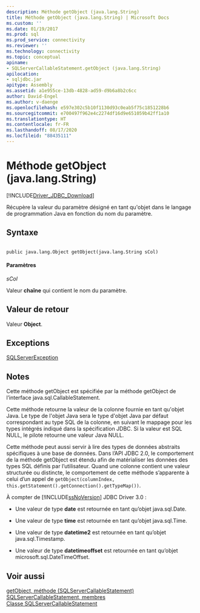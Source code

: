 ```yaml
---
description: Méthode getObject (java.lang.String)
title: Méthode getObject (java.lang.String) | Microsoft Docs
ms.custom: ''
ms.date: 01/19/2017
ms.prod: sql
ms.prod_service: connectivity
ms.reviewer: ''
ms.technology: connectivity
ms.topic: conceptual
apiname:
- SQLServerCallableStatement.getObject (java.lang.String)
apilocation:
- sqljdbc.jar
apitype: Assembly
ms.assetid: a1e955ce-13db-4828-ad59-d9b6a8b2c6cc
author: David-Engel
ms.author: v-daenge
ms.openlocfilehash: e597e302c5b10f1130d93c0eab5f75c1851228b6
ms.sourcegitcommit: e700497f962e4c2274df16d9e651059b42ff1a10
ms.translationtype: HT
ms.contentlocale: fr-FR
ms.lasthandoff: 08/17/2020
ms.locfileid: "88435111"
---
```

# <a name="getobject-method-javalangstring"></a>Méthode getObject (java.lang.String)
[!INCLUDE[Driver_JDBC_Download](../../../includes/driver_jdbc_download.md)]

  Récupère la valeur du paramètre désigné en tant qu'objet dans le langage de programmation Java en fonction du nom du paramètre.  
  
## <a name="syntax"></a>Syntaxe  
  
```  
  
public java.lang.Object getObject(java.lang.String sCol)  
```  
  
#### <a name="parameters"></a>Paramètres  
 *sCol*  
  
 Valeur **chaîne** qui contient le nom du paramètre.  
  
## <a name="return-value"></a>Valeur de retour  
 Valeur **Object**.  
  
## <a name="exceptions"></a>Exceptions  
 [SQLServerException](../../../connect/jdbc/reference/sqlserverexception-class.md)  
  
## <a name="remarks"></a>Notes  
 Cette méthode getObject est spécifiée par la méthode getObject de l’interface java.sql.CallableStatement.  
  
 Cette méthode retourne la valeur de la colonne fournie en tant qu'objet Java. Le type de l'objet Java sera le type d'objet Java par défaut correspondant au type SQL de la colonne, en suivant le mappage pour les types intégrés indiqué dans la spécification JDBC. Si la valeur est SQL NULL, le pilote retourne une valeur Java NULL.  
  
 Cette méthode peut aussi servir à lire des types de données abstraits spécifiques à une base de données. Dans l’API JDBC 2.0, le comportement de la méthode getObject est étendu afin de matérialiser les données des types SQL définis par l’utilisateur. Quand une colonne contient une valeur structurée ou distincte, le comportement de cette méthode s’apparente à celui d’un appel de `getObject(columnIndex, this.getStatement().getConnection().getTypeMap())`.  
  
 À compter de [!INCLUDE[ssNoVersion](../../../includes/ssnoversion-md.md)] JDBC Driver 3.0 :  
  
-   Une valeur de type **date** est retournée en tant qu’objet java.sql.Date.  
  
-   Une valeur de type **time** est retournée en tant qu’objet java.sql.Time.  
  
-   Une valeur de type **datetime2** est retournée en tant qu’objet java.sql.Timestamp.  
  
-   Une valeur de type **datetimeoffset** est retournée en tant qu’objet microsoft.sql.DateTimeOffset.  
  
## <a name="see-also"></a>Voir aussi  
 [getObject, méthode (SQLServerCallableStatement)](../../../connect/jdbc/reference/getobject-method-sqlservercallablestatement.md)   
 [SQLServerCallableStatement, membres](../../../connect/jdbc/reference/sqlservercallablestatement-members.md)   
 [Classe SQLServerCallableStatement](../../../connect/jdbc/reference/sqlservercallablestatement-class.md)  
  
  
